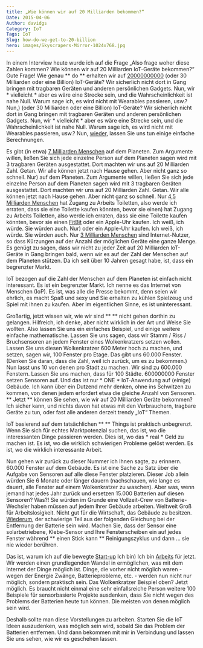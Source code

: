 ```yaml
---
title: „Wie können wir auf 20 Milliarden bekommen?“
Date: 2015-04-06
Author: davidgs
Category: IoT
Tags: IoT
Slug: how-do-we-get-to-20-billion
hero: images/Skyscrapers-Mirror-1024x768.jpg
---
```


In einem Interview heute wurde ich auf die Frage „Also frage woher diese Zahlen kommen? Wie können wir auf 20 Milliarden IoT-Geräte bekommen?“ Gute Frage! Wie genau ** do ** erhalten wir auf [20000000000](http://www.gartner.com/newsroom/id/2636073) (oder 30 Milliarden oder eine Billion) IoT-Geräte? Wir sicherlich nicht dort in Gang bringen mit tragbaren Geräten und anderen persönlichen Gadgets. Nun, wir * vielleicht * aber es wäre eine Strecke sein, und die Wahrscheinlichkeit ist nahe Null. Warum sage ich, es wird nicht mit Wearables passieren, usw.? Nun,) (oder 30 Milliarden oder eine Billion) IoT-Geräte? Wir sicherlich nicht dort in Gang bringen mit tragbaren Geräten und anderen persönlichen Gadgets. Nun, wir * vielleicht * aber es wäre eine Strecke sein, und die Wahrscheinlichkeit ist nahe Null. Warum sage ich, es wird nicht mit Wearables passieren, usw.? Nun, [wieder](/posts/category/iot/minor-iot-calculations), lassen Sie uns tun einige einfache Berechnungen.

Es gibt (in etwa) [7 Milliarden Menschen](http://www.worldometers.info/world-population/) auf dem Planeten. Zum Argumente willen, ließen Sie sich jede einzelne Person auf dem Planeten sagen wird mit 3 tragbaren Geräten ausgestattet. Dort machten wir uns auf 20 Milliarden Zahl. Getan. Wir alle können jetzt nach Hause gehen. Aber nicht ganz so schnell. Nur) auf dem Planeten. Zum Argumente willen, ließen Sie sich jede einzelne Person auf dem Planeten sagen wird mit 3 tragbaren Geräten ausgestattet. Dort machten wir uns auf 20 Milliarden Zahl. Getan. Wir alle können jetzt nach Hause gehen. Aber nicht ganz so schnell. Nur [4,5 Milliarden Menschen](http://newsfeed.time.com/2013/03/25/more-people-have-cell-phones-than-toilets-u-n-study-shows/) hat Zugang zu Arbeits Toiletten, also werde ich erraten, dass sie eine Toilette kaufen könnten, bevor sie einen) hat Zugang zu Arbeits Toiletten, also werde ich erraten, dass sie eine Toilette kaufen könnten, bevor sie einen [FitBit](http://fitbit.com/) oder ein Apple-Uhr kaufen. Ich weiß, ich würde. Sie würden auch. Nur) oder ein Apple-Uhr kaufen. Ich weiß, ich würde. Sie würden auch. Nur [3 Milliarden Menschen](http://www.internetlivestats.com/internet-users/) sind Internet-Nutzer, so dass Kürzungen auf der Anzahl der möglichen Geräte eine ganze Menge. Es genügt zu sagen, dass wir nicht zu jeder Zeit auf 20 Milliarden IoT-Geräte in Gang bringen bald, wenn wir es auf der Zahl der Menschen auf dem Planeten stützen. Da ich seit über 10 Jahren gesagt habe, ist, dass ein begrenzter Markt.

IoT bezogen auf die Zahl der Menschen auf dem Planeten ist einfach nicht interessant. Es ist ein begrenzter Markt. Ich nenne es das Internet von Menschen (IoP). Es ist, was alle die Presse bekommt, denn seien wir ehrlich, es macht Spaß und sexy und Sie erhalten zu kühlen Spielzeug und Spiel mit ihnen zu kaufen. Aber im eigentlichen Sinne, es ist uninteressant.

Großartig, jetzt wissen wir, wie wir sind ** ** nicht gehen dorthin zu gelangen. Hilfreich, ich denke, aber nicht wirklich in der Art und Weise Sie wollten. Also lassen Sie uns ein einfaches Beispiel, und einige weitere einfache mathematische. Lassen Sie uns sagen, dass wir Stamm / Riss / Bruchsensoren an jedem Fenster eines Wolkenkratzers setzen wollen. Lassen Sie uns diesen Wolkenkratzer 600 Meter hoch zu machen, und setzen, sagen wir, 100 Fenster pro Etage. Das gibt uns 60.000 Fenster. (Denken Sie daran, dass die Zahl, weil ich zurück, um es zu bekommen.) Nun lasst uns 10 von denen pro Stadt zu machen. Wir sind zu 600.000 Fenstern. Lassen Sie uns machen, dass für 100 Städte. 600000000 Fenster setzen Sensoren auf. Und das ist nur * ONE * IoT-Anwendung auf (einige) Gebäude. Ich kann über ein Dutzend mehr denken, ohne ins Schwitzen zu kommen, von denen jedem erfordert etwa die gleiche Anzahl von Sensoren. ** Jetzt ** können Sie sehen, wie wir auf 20 Milliarden Geräte bekommen? Ich sicher kann, und nichts davon hat etwas mit den Verbrauchern, tragbare Geräte zu tun, oder fast alle anderen derzeit trendy „IoT“ Themen.

IoT basierend auf dem tatsächlichen ** ** Things ist praktisch unbegrenzt. Wenn Sie sich für echtes Marktpotenzial suchen, das ist, wo die interessanten Dinge passieren werden. Dies ist, wo das * real * Geld zu machen ist. Es ist, wo die wirklich schwierigen Probleme gelöst werden. Es ist, wo die wirklich interessante Arbeit.

Nun gehen wir zurück zu dieser Nummer ich Ihnen sagte, zu erinnern. 60.000 Fenster auf dem Gebäude. Es ist eine Sache zu Satz über die Aufgabe von Sensoren auf alle diese Fenster platzieren. Dieser Job allein würden Sie 6 Monate oder länger dauern (nachschauen, wie lange es dauert, alle Fenster auf einem Wolkenkratzer zu waschen). Aber was, wenn jemand hat jedes Jahr zurück und ersetzen 15.000 Batterien auf diesen Sensoren? Was?! Sie würden im Grunde eine Vollzeit-Crew von Batterie-Wechsler haben müssen auf jedem Ihrer Gebäude arbeiten. Weltweit Groß für Arbeitslosigkeit. Nicht gut für die Wirtschaft, das Gebäude zu besitzen. [Wiederum](/posts/category/iot/minor-iot-calculations), der schwierige Teil aus der folgenden Gleichung bei der Entfernung der Batterie sein wird. Machen Sie, dass der Sensor eine solarbetriebene, Klebe-Sensor und Ihre Fensterscheiben ein auf jedes Fenster während ** einen Stick kann ** Reinigungszyklus und dann ... sie nie wieder berühren.

Das ist, warum ich auf die bewegte [Start-up](http://www.psikick.com/) Ich bin) Ich bin [Arbeits](http://www.psikick.com/team/) für jetzt. Wir werden einen grundlegenden Wandel in ermöglichen, was mit dem Internet der Dinge möglich ist. Dinge, die vorher nicht möglich waren - wegen der Energie Zwänge, Batterieprobleme, etc. - werden nun nicht nur möglich, sondern praktisch sein. Das Wolkenkratzer Beispiel oben? Jetzt möglich. Es braucht nicht einmal eine sehr einfallsreiche Person weitere 100 Beispiele für sensorbasierte Projekte ausdenken, dass Sie nicht wegen des Problems der Batterien heute tun können. Die meisten von denen möglich sein wird.

Deshalb sollte man diese Vorstellungen zu arbeiten. Starten Sie die IoT Ideen auszudenken, was möglich sein wird, sobald Sie das Problem der Batterien entfernen. Und dann bekommen mit mir in Verbindung und lassen Sie uns sehen, wie wir es geschehen lassen.
